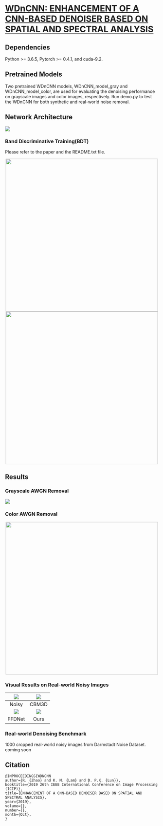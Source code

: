 #  [WDnCNN: ENHANCEMENT OF A CNN-BASED DENOISER BASED ON SPATIAL AND SPECTRAL ANALYSIS](https://github.com/RickZ1010/WDnCNN-ENHANCEMENT-OF-A-CNN-BASED-DENOISER-BASED-ON-SPATIAL-AND-SPECTRAL-ANALYSIS "悬停显示")

## Dependencies
Python >= 3.6.5, Pytorch >= 0.4.1, and cuda-9.2.

## Pretrained Models
Two pretrained WDnCNN models, WDnCNN_model_gray and WDnCNN_model_color, are used for evaluating the denoising performance on grayscale images and color images, respectively. Run demo.py to test the WDnCNN for both synthetic and real-world noise removal.

## Network Architecture
![](https://github.com/RickZ1010/WDnCNN-ENHANCEMENT-OF-A-CNN-BASED-DENOISER-BASED-ON-SPATIAL-AND-SPECTRAL-ANALYSIS/blob/master/figs/figure1.png?raw=true)

### Band Discriminative Training(BDT)
Please refer to the paper and the README.txt file.
<div align=center><img width="500" src="https://github.com/RickZ1010/WDnCNN-ENHANCEMENT-OF-A-CNN-BASED-DENOISER-BASED-ON-SPATIAL-AND-SPECTRAL-ANALYSIS/blob/master/figs/Tab1.png?raw=true"/></div>
<div align=center><img width="500" src="https://github.com/RickZ1010/WDnCNN-ENHANCEMENT-OF-A-CNN-BASED-DENOISER-BASED-ON-SPATIAL-AND-SPECTRAL-ANALYSIS/blob/master/figs/figure2.png?raw=true"/></div>

## Results
### Grayscale AWGN Removal
![](https://github.com/RickZ1010/WDnCNN-ENHANCEMENT-OF-A-CNN-BASED-DENOISER-BASED-ON-SPATIAL-AND-SPECTRAL-ANALYSIS/blob/master/figs/Tab2.png?raw=true)
### Color AWGN Removal
<div align=center><img width="500" src="https://github.com/RickZ1010/WDnCNN-ENHANCEMENT-OF-A-CNN-BASED-DENOISER-BASED-ON-SPATIAL-AND-SPECTRAL-ANALYSIS/blob/master/figs/Tab3.png?raw=true"/></div>

### Visual Results on Real-world Noisy Images
![](https://github.com/RickZ1010/WDnCNN-ENHANCEMENT-OF-A-CNN-BASED-DENOISER-BASED-ON-SPATIAL-AND-SPECTRAL-ANALYSIS/blob/master/figs/Flowers_N.png)  |  ![](https://github.com/RickZ1010/WDnCNN-ENHANCEMENT-OF-A-CNN-BASED-DENOISER-BASED-ON-SPATIAL-AND-SPECTRAL-ANALYSIS/blob/master/figs/Flowers_B.png)
:-------------------------:|:-------------------------:
Noisy                      |  CBM3D
![](https://github.com/RickZ1010/WDnCNN-ENHANCEMENT-OF-A-CNN-BASED-DENOISER-BASED-ON-SPATIAL-AND-SPECTRAL-ANALYSIS/blob/master/figs/Flowers_F.png)  |  ![](https://github.com/RickZ1010/WDnCNN-ENHANCEMENT-OF-A-CNN-BASED-DENOISER-BASED-ON-SPATIAL-AND-SPECTRAL-ANALYSIS/blob/master/figs/Flowers_W.png)
FFDNet                     |  Ours

### Real-world Denoising Benchmark
1000 cropped real-world noisy images from Darmstadt Noise Dataset.
coming soon

## Citation
    @INPROCEEDINGS{WDNCNN  
    author={R. {Zhao} and K. M. {Lam} and D. P.K. {Lun}},  
    booktitle={2019 26th IEEE International Conference on Image Processing (ICIP)},  
    title={ENHANCEMENT OF A CNN-BASED DENOISER BASED ON SPATIAL AND SPECTRAL ANALYSIS},  
    year={2019},  
    volume={},  
    number={},  
    month={Oct},  
    }
